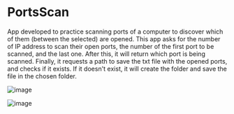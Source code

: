 # PortsScan
App developed to practice scanning ports of a computer to discover which of them (between the selected) are opened.
This app asks for the number of IP address to scan their open ports, the number of the first port to be scanned, and the last one. After this, it will return which port is being scanned. Finally, it requests a path to save the txt file with the opened ports, and checks if it exists. If it doesn't exist, it will create the folder and save the file in the chosen folder.

![image](https://github.com/Marcelofcdantas/PortsScan/assets/65692996/ba2aa6a2-714e-4a4a-8a49-109aa7a2945c)


![image](https://github.com/Marcelofcdantas/PortsScan/assets/65692996/bb32a127-f34c-4aa7-bbf3-cc73e5555d3c)

